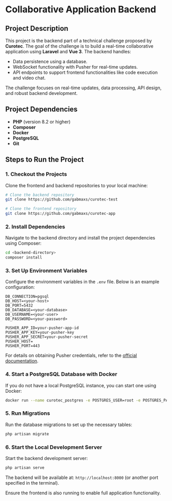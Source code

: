 # Collaborative Application Backend

## Project Description

This project is the backend part of a technical challenge proposed by **Curotec**. The goal of the challenge is to build a real-time collaborative application using **Laravel** and **Vue 3**. The backend handles:

- Data persistence using a database.
- WebSocket functionality with Pusher for real-time updates.
- API endpoints to support frontend functionalities like code execution and video chat.

The challenge focuses on real-time updates, data processing, API design, and robust backend development.

## Project Dependencies

- **PHP** (version 8.2 or higher)
- **Composer**
- **Docker**
- **PostgreSQL**
- **Git**

## Steps to Run the Project

### 1. Checkout the Projects

Clone the frontend and backend repositories to your local machine:

```bash
# Clone the backend repository
git clone https://github.com/gabmaxs/curotec-test

# Clone the frontend repository
git clone https://github.com/gabmaxs/curotec-app
```

### 2. Install Dependencies

Navigate to the backend directory and install the project dependencies using Composer:

```bash
cd <backend-directory>
composer install
```

### 3. Set Up Environment Variables

Configure the environment variables in the `.env` file. Below is an example configuration:

```env
DB_CONNECTION=pgsql
DB_HOST=<your-host>
DB_PORT=5432
DB_DATABASE=<your-database>
DB_USERNAME=<your-user>
DB_PASSWORD=<your-password>

PUSHER_APP_ID=your-pusher-app-id
PUSHER_APP_KEY=your-pusher-key
PUSHER_APP_SECRET=your-pusher-secret
PUSHER_HOST=
PUSHER_PORT=443
```

For details on obtaining Pusher credentials, refer to the [official documentation](https://pusher.com/docs).

### 4. Start a PostgreSQL Database with Docker

If you do not have a local PostgreSQL instance, you can start one using Docker:

```bash
docker run --name curotec_postgres -e POSTGRES_USER=root -e POSTGRES_PASSWORD= -e POSTGRES_DB=curotec_test -p 5432:5432 -d postgres
```

### 5. Run Migrations

Run the database migrations to set up the necessary tables:

```bash
php artisan migrate
```

### 6. Start the Local Development Server

Start the backend development server:

```bash
php artisan serve
```

The backend will be available at: `http://localhost:8000` (or another port specified in the terminal).

Ensure the frontend is also running to enable full application functionality.
